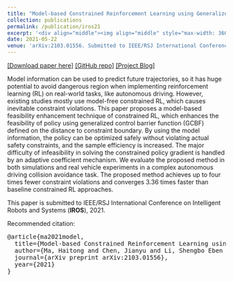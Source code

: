 ```yaml
---
title: "Model-based Constrained Reinforcement Learning using Generalized Control Barrier Function"
collection: publications
permalink: /publication/iros21
excerpt: '<div align="middle"><img align="middle" style="max-width: 360px; width: 100%" src="https://mahaitongdae.github.io/files/intuitive_explanation.png" /><img align="middle" style="max-width: 300px; width: 100%" src="https://mahaitongdae.github.io/files/record.png" /></div>'
date: 2021-05-22
venue: 'arXiv:2103.01556. Submitted to IEEE/RSJ International Conference on Intelligent Robots and Systems (IROS)'
---
```

<!-- paperurl: 'https://arxiv.org/abs/2103.01556' -->
<!-- citation: '**Ma, H.**, Chen, J., Li, S.E., Lin, Z., Guan, Y., Ren, Y. and Zheng, S., 2021. Model-based Constrained Reinforcement Learning using Generalized Control Barrier Function. arXiv preprint arXiv:2103.01556.' -->
[[Download paper here]](http://mahaitongdae.github.io/files/2103.01556.pdf) [[GitHub repo]](https://github.com/mahaitongdae/safe_exp_env) [[Project Blog]](https://idthanm.github.io/project/interpretable/)

Model information can be used to predict future trajectories, so it has huge potential to avoid dangerous region when implementing reinforcement learning (RL) on real-world tasks, like autonomous driving. However, existing studies mostly use model-free constrained RL, which causes inevitable constraint violations. This paper proposes a model-based feasibility enhancement technique of constrained RL, which enhances the feasibility of policy using generalized control barrier function (GCBF) defined on the distance to constraint boundary. By using the model information, the policy can be optimized safely without violating actual safety constraints, and the sample efficiency is increased. The major difficulty of infeasibility in solving the constrained policy gradient is handled by an adaptive coefficient mechanism. We evaluate the proposed method in both simulations and real vehicle experiments in a complex autonomous driving collision avoidance task. The proposed method achieves up to four times fewer constraint violations and converges 3.36 times faster than baseline constrained RL approaches.

This paper is submitted to IEEE/RSJ International Conference on Intelligent Robots and Systems (**IROS**),  2021.

Recommended citation:
<pre>
@article{ma2021model,
  title={Model-based Constrained Reinforcement Learning using Generalized Control Barrier Function},
  author={Ma, Haitong and Chen, Jianyu and Li, Shengbo Eben and Lin, Ziyu and Guan, Yang and Ren, Yangang and Zheng, Sifa},
  journal={arXiv preprint arXiv:2103.01556},
  year={2021}
}
</pre>


